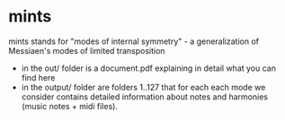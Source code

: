 mints
=====

mints stands for "modes of internal symmetry" - a generalization of Messiaen's modes of limited transposition

* in the out/ folder is a document.pdf explaining in detail what you can find here
* in the output/ folder are folders 1..127 that for each each mode we consider contains detailed information about notes and harmonies (music notes + midi files).

